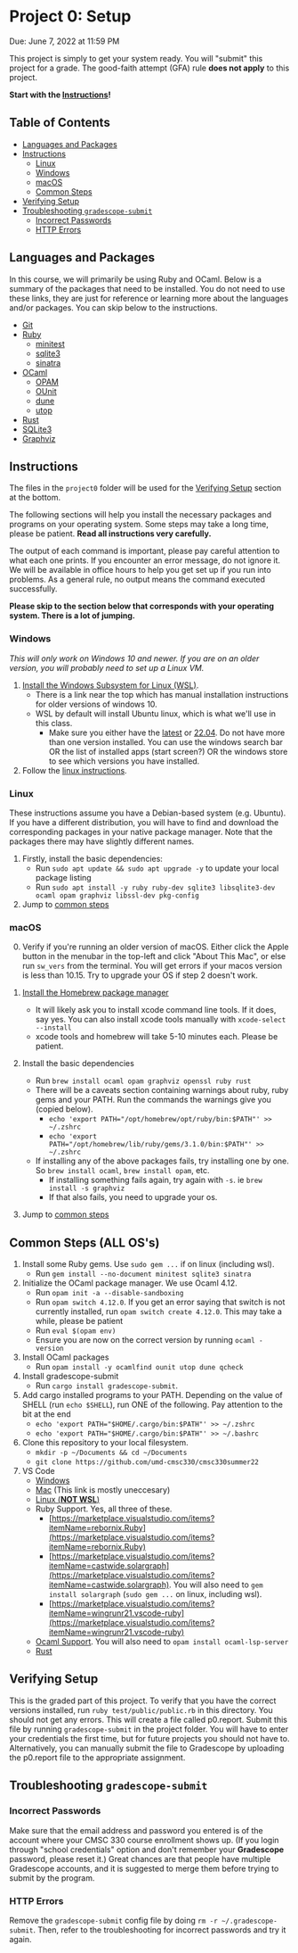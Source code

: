 # Project 0: Setup

Due: June 7, 2022 at 11:59 PM

This project is simply to get your system ready.  You will "submit" this project for a grade.  The good-faith attempt (GFA) rule **does not apply** to this project.

**Start with the [Instructions](#instructions)!**

## Table of Contents

- [Languages and Packages](#languages-and-packages)
- [Instructions](#instructions)
  - [Linux](#linux)
  - [Windows](#windows)
  - [macOS](#macos)
  - [Common Steps](#common-steps-all-oss)
- [Verifying Setup](#verifying-setup)
- [Troubleshooting `gradescope-submit`](#troubleshooting-gradescope-submit)
  - [Incorrect Passwords](#incorrect-passwords)
  - [HTTP Errors](#http-errors)


## Languages and Packages

In this course, we will primarily be using Ruby and OCaml.  Below is a summary of the packages that need to be installed.  You do not need to use these links, they are just for reference or learning more about the languages and/or packages.  You can skip below to the instructions.

- [Git](https://git-scm.com/)
- [Ruby](https://www.ruby-lang.org)
  - [minitest](https://rubygems.org/gems/minitest)
  - [sqlite3](https://rubygems.org/gems/sqlite3)
  - [sinatra](https://rubygems.org/gems/sinatra)
- [OCaml](http://ocaml.org)
  - [OPAM](https://opam.ocaml.org)
  - [OUnit](https://opam.ocaml.org/packages/ounit)
  - [dune](https://opam.ocaml.org/packages/dune)
  - [utop](https://opam.ocaml.org/packages/utop)
- [Rust](https://www.rust-lang.org)
- [SQLite3](https://sqlite.org)
- [Graphviz](http://graphviz.org)

## Instructions

The files in the `project0` folder will be used for the [Verifying Setup](#verifying-setup) section at the bottom.

The following sections will help you install the necessary packages and programs on your operating system. Some steps may take a long time, please be patient. **Read all instructions very carefully.**

The output of each command is important, please pay careful attention to what each one prints.  If you encounter an error message, do not ignore it.  We will be available in office hours to help you get set up if you run into problems. As a general rule, no output means the command executed successfully.

**Please skip to the section below that corresponds with your operating system. There is a lot of jumping.**

### Windows

*This will only work on Windows 10 and newer.  If you are on an older version, you will probably need to set up a Linux VM.*

1. [Install the Windows Subsystem for Linux (WSL)](https://docs.microsoft.com/en-us/windows/wsl/install).
    - There is a link near the top which has manual installation instructions for older versions of windows 10.
    - WSL by default will install Ubuntu linux, which is what we'll use in this class.
      - Make sure you either have the [latest](https://apps.microsoft.com/store/detail/ubuntu/9PDXGNCFSCZV?hl=en-us&gl=US) or [22.04](https://apps.microsoft.com/store/detail/ubuntu-2204-lts/9PN20MSR04DW?hl=en-us&gl=US). Do not have more than one version installed. You can use the windows search bar OR the list of installed apps (start screen?) OR the windows store to see which versions you have installed.
2. Follow the [linux instructions](#linux).

### Linux

These instructions assume you have a Debian-based system (e.g. Ubuntu).  If you have a different distribution, you will have to find and download the corresponding packages in your native package manager.  Note that the packages there may have slightly different names.

1. Firstly, install the basic dependencies:
    - Run `sudo apt update && sudo apt upgrade -y` to update your local package listing
    - Run `sudo apt install -y ruby ruby-dev sqlite3 libsqlite3-dev ocaml opam graphviz libssl-dev pkg-config`
2. Jump to [common steps](#common-steps-all-oss)

### macOS

0. Verify if you're running an older version of macOS. Either click the Apple button in the menubar in the top-left and click "About This Mac", or else run `sw_vers` from the terminal. You will get errors if your macos version is less than 10.15. Try to upgrade your OS if step 2 doesn't work.

1. [Install the Homebrew package manager](https://brew.sh)
    - It will likely ask you to install xcode command line tools. If it does, say yes. You can also install xcode tools manually with `xcode-select --install`
    - xcode tools and homebrew will take 5-10 minutes each. Please be patient.
2. Install the basic dependencies
    - Run `brew install ocaml opam graphviz openssl ruby rust`
    - There will be a caveats section containing warnings about ruby, ruby gems and your PATH. Run the commands the warnings give you (copied below).
      - `echo 'export PATH="/opt/homebrew/opt/ruby/bin:$PATH"' >> ~/.zshrc`
      - `echo 'export PATH="/opt/homebrew/lib/ruby/gems/3.1.0/bin:$PATH"' >> ~/.zshrc`
    - If installing any of the above packages fails, try installing one by one. So `brew install ocaml`, `brew install opam`, etc.
      - If installing something fails again, try again with `-s`. ie `brew install -s graphviz`
      - If that also fails, you need to upgrade your os.
3. Jump to [common steps](#common-steps-all-oss)

## Common Steps (ALL OS's)

1. Install some Ruby gems. Use `sudo gem ...` if on linux (including wsl).
    - Run `gem install --no-document minitest sqlite3 sinatra`
2. Initialize the OCaml package manager. We use Ocaml 4.12.
    - Run `opam init -a --disable-sandboxing`
    - Run `opam switch 4.12.0`.  If you get an
      error saying that switch is not currently installed, run `opam switch create 4.12.0`. This may take a while, please be patient
    - Run `eval $(opam env)`
    - Ensure you are now on the correct version by running `ocaml -version`
3. Install OCaml packages
    - Run `opam install -y ocamlfind ounit utop dune qcheck`
4. Install gradescope-submit
    - Run `cargo install gradescope-submit`.
5. Add cargo installed programs to your PATH. Depending on the value of SHELL (run `echo $SHELL`), run ONE of the following. Pay attention to the bit at the end
    - `echo 'export PATH="$HOME/.cargo/bin:$PATH"' >> ~/.zshrc`
    - `echo 'export PATH="$HOME/.cargo/bin:$PATH"' >> ~/.bashrc`
6. Clone this repository to your local filesystem.
    - `mkdir -p ~/Documents && cd ~/Documents`
    - `git clone https://github.com/umd-cmsc330/cmsc330summer22`
7. VS Code
    - [Windows](https://code.visualstudio.com/docs/remote/wsl)
    - [Mac](https://code.visualstudio.com/docs/setup/mac) (This link is mostly uneccesary)
    - [Linux (**NOT WSL**)](https://code.visualstudio.com/docs/setup/linux)
    - Ruby Support. Yes, all three of these.
      - [https://marketplace.visualstudio.com/items?itemName=rebornix.Ruby](https://marketplace.visualstudio.com/items?itemName=rebornix.Ruby)
      - [https://marketplace.visualstudio.com/items?itemName=castwide.solargraph](https://marketplace.visualstudio.com/items?itemName=castwide.solargraph). You will also need to `gem install solargraph` (`sudo gem ...` on linux, including wsl).
      - [https://marketplace.visualstudio.com/items?itemName=wingrunr21.vscode-ruby](https://marketplace.visualstudio.com/items?itemName=wingrunr21.vscode-ruby)
    - [Ocaml Support](https://marketplace.visualstudio.com/items?itemName=ocamllabs.ocaml-platform). You will also need to `opam install ocaml-lsp-server`
    - [Rust](https://marketplace.visualstudio.com/items?itemName=matklad.rust-analyzer)

## Verifying Setup

This is the graded part of this project.  To verify that you have the correct
versions installed, run `ruby test/public/public.rb` in this directory.  You
should not get any errors.  This will create a file called p0.report.  Submit
this file by running `gradescope-submit` in the project folder.  You will have
to enter your credentials the first time, but for future projects you should not
have to.  Alternatively, you can manually submit the file to Gradescope by
uploading the p0.report file to the appropriate assignment.

## Troubleshooting `gradescope-submit`

### Incorrect Passwords

Make sure that the email address and password you entered is of the account
where your CMSC 330 course enrollment shows up. (If you login through "school
credentials" option and don't remember your **Gradescope** password, please
reset it.) Great chances are that people have multiple Gradescope accounts, and
it is suggested to merge them before trying to submit by the program.

### HTTP Errors

Remove the `gradescope-submit` config file by doing
`rm -r ~/.gradescope-submit`. Then, refer to the troubleshooting for incorrect
passwords and try it again.
